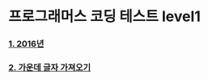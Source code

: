 # 프로그래머스 코딩 테스트 level1

### [1. 2016년](https://github.com/k0102575/Programmers/blob/master/level1/1_year2016.js)

### [2. 가운데 글자 가져오기](https://github.com/k0102575/Programmers/blob/master/level1/2_getMiddleLetter.js)